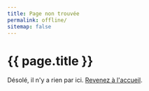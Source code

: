 ```yaml
---
title: Page non trouvée
permalink: offline/
sitemap: false
---
```


<div class="cta-zone-1 section-margin">
  <div class="wrapper">
      <div class="content">
          <h1 class="title">{{ page.title }}</h1>
          <p class="sstitle">Désolé, il n'y a rien par ici. <a href="{{ site.baseurl }}/">Revenez à l'accueil</a>.</p>
        </div>
  </div>
</div>

